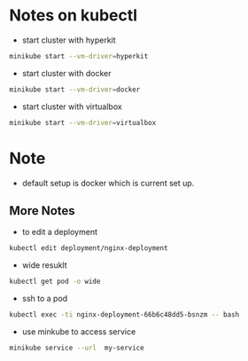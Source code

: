 # Notes on kubectl
* start cluster with hyperkit
```bash
minikube start --vm-driver=hyperkit
```
* start cluster with docker
```bash
minikube start --vm-driver=docker
```
* start cluster with virtualbox
```bash
minikube start --vm-driver=virtualbox
```

# Note
* default setup is docker which is current set up.

## More Notes
* to edit a deployment
```bash
kubectl edit deployment/nginx-deployment
```
* wide resuklt

```bash
kubectl get pod -o wide
```

* ssh to a pod
```bash
kubectl exec -ti nginx-deployment-66b6c48dd5-bsnzm -- bash 
```
* use minkube to access service
```bash
minikube service --url  my-service 

```
